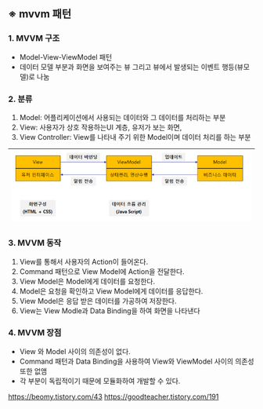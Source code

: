 ## ※ mvvm 패턴

### 1. MVVM 구조

-   Model-View-ViewModel 패턴
-   데이터 모델 부분과 화면을 보여주는 뷰 그리고 뷰에서 발생되는 이벤트 행등(뷰모델)로 나눔

### 2. 분류

1. Model: 어플리케이션에서 사용되는 데이터와 그 데이터를 처리하는 부분
2. View: 사용자가 상호 작용하는UI 계층, 유저가 보는 화면,
3. View Controller: View를 나타내 주기 위한 Model이며 데이터 처리를 하는 부분

| ![img](./img/etc_2_1.png) |
| ------------------------- |


### 3. MVVM 동작

1. View를 통해서 사용자의 Action이 들어온다.
2. Command 패턴으로 View Model에 Action을 전달한다.
3. View Model은 Model에게 데이터를 요청한다.
4. Model은 요청을 확인하고 View Model에게 데이터를 응답한다.
5. View Model은 응답 받은 데이터를 가공하여 저장한다.
6. View는 View Modle과 Data Binding을 하여 화면을 나타낸다

### 4. MVVM 장점

-   View 와 Model 사이의 의존성이 없다.
-   Command 패턴과 Data Binding을 사용하여 View와 ViewModel 사이의 의존성 또한 없앰
-   각 부분이 독립적이기 때문에 모듈화하여 개발할 수 있다.

https://beomy.tistory.com/43
https://goodteacher.tistory.com/191
